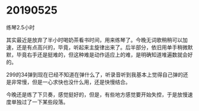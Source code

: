 # 20190525

练琴2.5小时

其实最近是放弃了半小时喝奶茶看书时间，用来练琴了。今晚无词歌稍稍可以加速，还是有点高兴的，毕竟，听起来主旋律出来了。后半部分，依旧用单手稍微默默，毕竟右手还是挺难的，但这种难是动作适应上的难，是明确知道堆遍数就会好的。

299的34弹到现在已经不知道在弹什么了，听录音听到我基本上觉得自己弹的还是非常慢，但是一心求快也没什么用，还是快慢结合。

今晚还是练了下贝奏，感觉挺好的，但是，有些地方感觉要开始失控，于是放慢速度单独过了一下某些段落。
